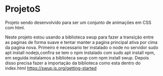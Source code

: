 <h1>ProjetoS</h1>

Projeto sendo desenvolvido para ser um conjunto de animações em CSS com html.

Neste projeto estou usando a biblioteca swup para fazer a transição entre as paginas de forma suave e tentar manter a pagina principal ativa por cima da pagina nova.
Primeiro é necessario ter instalado o node no servidor sudo apt install nodejs,confira se tem o npm instalado com sudo apt install npm, em seguida instalamos a biblioteca swup com npm install swup. Depois disso precisa fazer a importação da biblioteca como esta dentro do index.html
https://swup.js.org/getting-started
